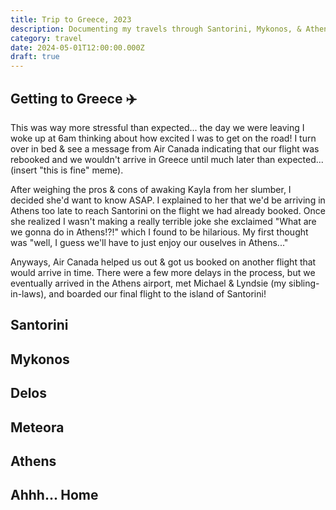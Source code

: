 ```yaml
---
title: Trip to Greece, 2023
description: Documenting my travels through Santorini, Mykonos, & Athens!
category: travel
date: 2024-05-01T12:00:00.000Z
draft: true
---
```


## Getting to Greece ✈️

This was way more stressful than expected... the day we were leaving I woke up at 6am thinking about how excited I was to get on the road! I turn over in bed & see a message from Air Canada indicating that our flight was rebooked and we wouldn't arrive in Greece until much later than expected... (insert "this is fine" meme).

After weighing the pros & cons of awaking Kayla from her slumber, I decided she'd want to know ASAP. I explained to her that we'd be arriving in Athens too late to reach Santorini on the flight we had already booked. Once she realized I wasn't making a really terrible joke she exclaimed "What are we gonna do in Athens!?!" which I found to be hilarious. My first thought was "well, I guess we'll have to just enjoy our ouselves in Athens..."

Anyways, Air Canada helped us out & got us booked on another flight that would arrive in time. There were a few more delays in the process, but we eventually arrived in the Athens airport, met Michael & Lyndsie (my sibling-in-laws), and boarded our final flight to the island of Santorini!

## Santorini

## Mykonos

## Delos

## Meteora

## Athens

## Ahhh... Home

